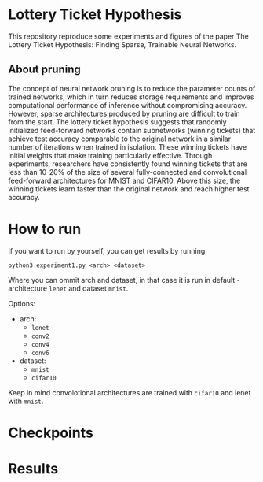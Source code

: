 # Lottery Ticket Hypothesis
This repository reproduce some experiments and figures of the paper The Lottery Ticket Hypothesis: Finding Sparse, Trainable Neural Networks.

## About pruning

The concept of neural network pruning is to reduce the parameter counts of trained networks, which in turn reduces storage requirements and improves computational performance of inference without compromising accuracy. However, sparse architectures produced by pruning are difficult to train from the start. The lottery ticket hypothesis suggests that randomly initialized feed-forward networks contain subnetworks (winning tickets) that achieve test accuracy comparable to the original network in a similar number of iterations when trained in isolation. These winning tickets have initial weights that make training particularly effective. Through experiments, researchers have consistently found winning tickets that are less than 10-20% of the size of several fully-connected and convolutional feed-forward architectures for MNIST and CIFAR10. Above this size, the winning tickets learn faster than the original network and reach higher test accuracy.

# How to run

If you want to run by yourself, you can get results by running

```
python3 experiment1.py <arch> <dataset>
```

Where you can ommit arch and dataset, in that case it is run in default - architecture `lenet` and dataset `mnist`.

Options:
- arch:
  - `lenet`
  - `conv2`
  - `conv4`
  - `conv6`
- dataset:
  - `mnist`
  - `cifar10`
  
Keep in mind convolotional architectures are trained with `cifar10` and lenet with `mnist`.

# Checkpoints

# Results
